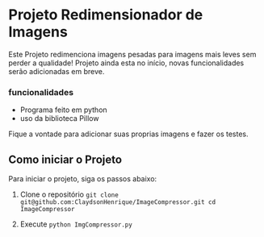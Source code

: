# Projeto Redimensionador de Imagens

Este Projeto redimenciona imagens pesadas para imagens mais leves sem perder a qualidade! Projeto ainda esta no início, novas funcionalidades serão adicionadas em breve.

### funcionalidades

- Programa feito em python
- uso da biblioteca Pillow

Fique a vontade para adicionar suas proprias imagens e fazer os testes.

## Como iniciar o Projeto

Para iniciar o projeto, siga os passos abaixo:

1. Clone o repositório
   `git clone git@github.com:ClaydsonHenrique/ImageCompressor.git
cd ImageCompressor`

2. Execute
   `python ImgCompressor.py `
